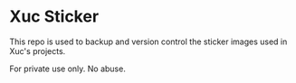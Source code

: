# Xuc Sticker

This repo is used to backup and version control the sticker images used in Xuc's projects.

For private use only. No abuse.
